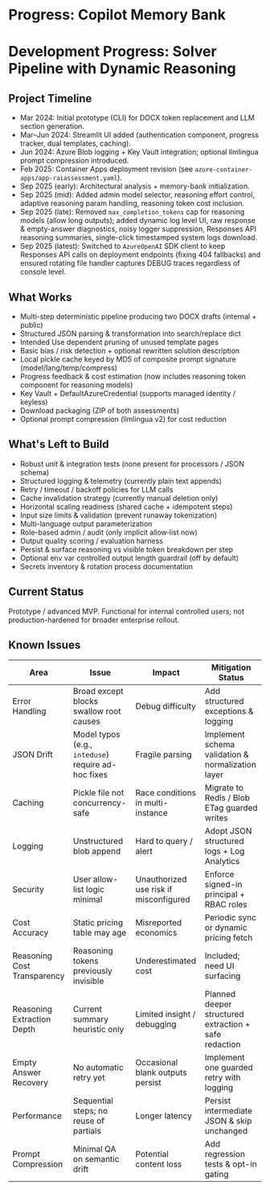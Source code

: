 # Progress: Copilot Memory Bank

# Development Progress: Solver Pipeline with Dynamic Reasoning

## Project Timeline

- Mar 2024: Initial prototype (CLI) for DOCX token replacement and LLM section generation.
- Mar–Jun 2024: Streamlit UI added (authentication component, progress tracker, dual templates, caching).
- Jun 2024: Azure Blob logging + Key Vault integration; optional llmlingua prompt compression introduced.
- Feb 2025: Container Apps deployment revision (see `azure-container-apps/app-raiassessment.yaml`).
- Sep 2025 (early): Architectural analysis + memory-bank initialization.
- Sep 2025 (mid): Added admin model selector, reasoning effort control, adaptive reasoning param handling, reasoning token cost inclusion.
- Sep 2025 (late): Removed `max_completion_tokens` cap for reasoning models (allow long outputs); added dynamic log level UI, raw response & empty-answer diagnostics, noisy logger suppression, Responses API reasoning summaries, single-click timestamped system logs download.
- Sep 2025 (latest): Switched to `AzureOpenAI` SDK client to keep Responses API calls on deployment endpoints (fixing 404 fallbacks) and ensured rotating file handler captures DEBUG traces regardless of console level.

## What Works

- Multi-step deterministic pipeline producing two DOCX drafts (internal + public)
- Structured JSON parsing & transformation into search/replace dict
- Intended Use dependent pruning of unused template pages
- Basic bias / risk detection + optional rewritten solution description
- Local pickle cache keyed by MD5 of composite prompt signature (model/lang/temp/compress)
- Progress feedback & cost estimation (now includes reasoning token component for reasoning models)
- Key Vault + DefaultAzureCredential (supports managed identity / keyless)
- Download packaging (ZIP of both assessments)
- Optional prompt compression (llmlingua v2) for cost reduction

## What's Left to Build

- Robust unit & integration tests (none present for processors / JSON schema)
- Structured logging & telemetry (currently plain text appends)
- Retry / timeout / backoff policies for LLM calls
- Cache invalidation strategy (currently manual deletion only)
- Horizontal scaling readiness (shared cache + idempotent steps)
- Input size limits & validation (prevent runaway tokenization)
- Multi-language output parameterization
- Role-based admin / audit (only implicit allow‑list now)
- Output quality scoring / evaluation harness
- Persist & surface reasoning vs visible token breakdown per step
- Optional env var controlled output length guardrail (off by default)
- Secrets inventory & rotation process documentation

## Current Status

Prototype / advanced MVP. Functional for internal controlled users; not production-hardened for broader enterprise rollout.

## Known Issues

| Area | Issue | Impact | Mitigation Status |
|------|-------|--------|-------------------|
| Error Handling | Broad except blocks swallow root causes | Debug difficulty | Add structured exceptions & logging |
| JSON Drift | Model typos (e.g., `inteduse`) require ad-hoc fixes | Fragile parsing | Implement schema validation & normalization layer |
| Caching | Pickle file not concurrency-safe | Race conditions in multi-instance | Migrate to Redis / Blob ETag guarded writes |
| Logging | Unstructured blob append | Hard to query / alert | Adopt JSON structured logs + Log Analytics |
| Security | User allow-list logic minimal | Unauthorized use risk if misconfigured | Enforce signed-in principal + RBAC roles |
| Cost Accuracy | Static pricing table may age | Misreported economics | Periodic sync or dynamic pricing fetch |
| Reasoning Cost Transparency | Reasoning tokens previously invisible | Underestimated cost | Included; need UI surfacing |
| Reasoning Extraction Depth | Current summary heuristic only | Limited insight / debugging | Planned deeper structured extraction + safe redaction |
| Empty Answer Recovery | No automatic retry yet | Occasional blank outputs persist | Implement one guarded retry with logging |
| Performance | Sequential steps; no reuse of partials | Longer latency | Persist intermediate JSON & skip unchanged |
| Prompt Compression | Minimal QA on semantic drift | Potential content loss | Add regression tests & opt-in gating |
